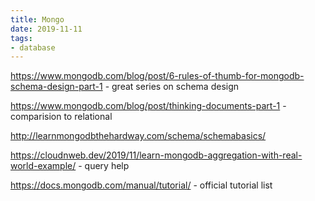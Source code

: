 ```yaml
---
title: Mongo
date: 2019-11-11
tags:
- database
---
```


https://www.mongodb.com/blog/post/6-rules-of-thumb-for-mongodb-schema-design-part-1 - great series on schema design

https://www.mongodb.com/blog/post/thinking-documents-part-1 - comparision to relational

http://learnmongodbthehardway.com/schema/schemabasics/

https://cloudnweb.dev/2019/11/learn-mongodb-aggregation-with-real-world-example/ - query help

https://docs.mongodb.com/manual/tutorial/ - official tutorial list
